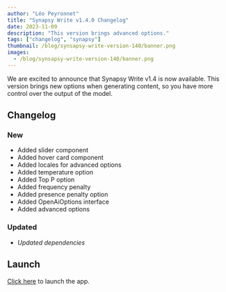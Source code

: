 ```yaml
---
author: "Léo Peyronnet"
title: "Synapsy Write v1.4.0 Changelog"
date: 2023-11-09
description: "This version brings advanced options."
tags: ["changelog", "synapsy"]
thumbnail: /blog/synsapsy-write-version-140/banner.png
images:
  - /blog/synsapsy-write-version-140/banner.png
---
```


We are excited to announce that Synapsy Write v1.4 is now available. This version brings new options when generating content, so you have more control over the output of the model.

## Changelog

### New

- Added slider component
- Added hover card component
- Added locales for advanced options
- Added temperature option
- Added Top P option
- Added frequency penalty
- Added presence penalty option
- Added OpenAiOptions interface
- Added advanced options

### Updated

- _Updated dependencies_

## Launch

[Click here](https://write.peyronnet.group) to launch the app.
